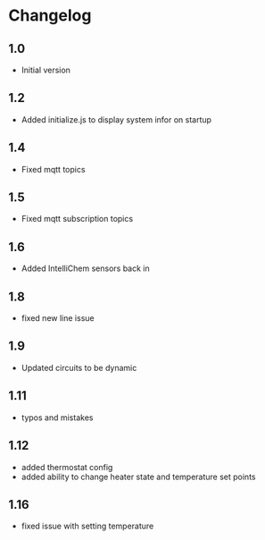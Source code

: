 # Changelog

## 1.0
- Initial version

## 1.2
- Added initialize.js to display system infor on startup

## 1.4
- Fixed mqtt topics

## 1.5
- Fixed mqtt subscription topics

## 1.6
- Added IntelliChem sensors back in

## 1.8
- fixed new line issue

## 1.9
- Updated circuits to be dynamic

## 1.11
- typos and mistakes

## 1.12
- added thermostat config
- added ability to change heater state and temperature set points

## 1.16
- fixed issue with setting temperature